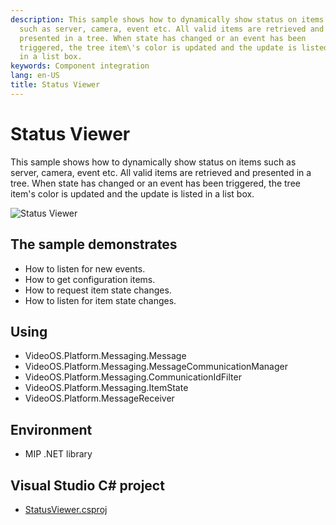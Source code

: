 ```yaml
---
description: This sample shows how to dynamically show status on items
  such as server, camera, event etc. All valid items are retrieved and
  presented in a tree. When state has changed or an event has been
  triggered, the tree item\'s color is updated and the update is listed
  in a list box.
keywords: Component integration
lang: en-US
title: Status Viewer
---
```


# Status Viewer

This sample shows how to dynamically show status on items such as
server, camera, event etc. All valid items are retrieved and presented
in a tree. When state has changed or an event has been triggered, the
tree item\'s color is updated and the update is listed in a list box.

![Status Viewer](StatusViewer.jpg)

## The sample demonstrates

- How to listen for new events.
- How to get configuration items.
- How to request item state changes.
- How to listen for item state changes.

## Using

- VideoOS.Platform.Messaging.Message
- VideoOS.Platform.Messaging.MessageCommunicationManager
- VideoOS.Platform.Messaging.CommunicationIdFilter
- VideoOS.Platform.Messaging.ItemState
- VideoOS.Platform.MessageReceiver

## Environment

- MIP .NET library

## Visual Studio C\# project

- [StatusViewer.csproj](javascript:clone('https://github.com/milestonesys/mipsdk-samples-component','src/ComponentSamples.sln');)
